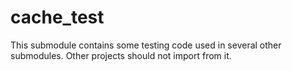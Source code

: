 # cache_test
This submodule contains some testing code used in several other submodules.
Other projects should not import from it.
